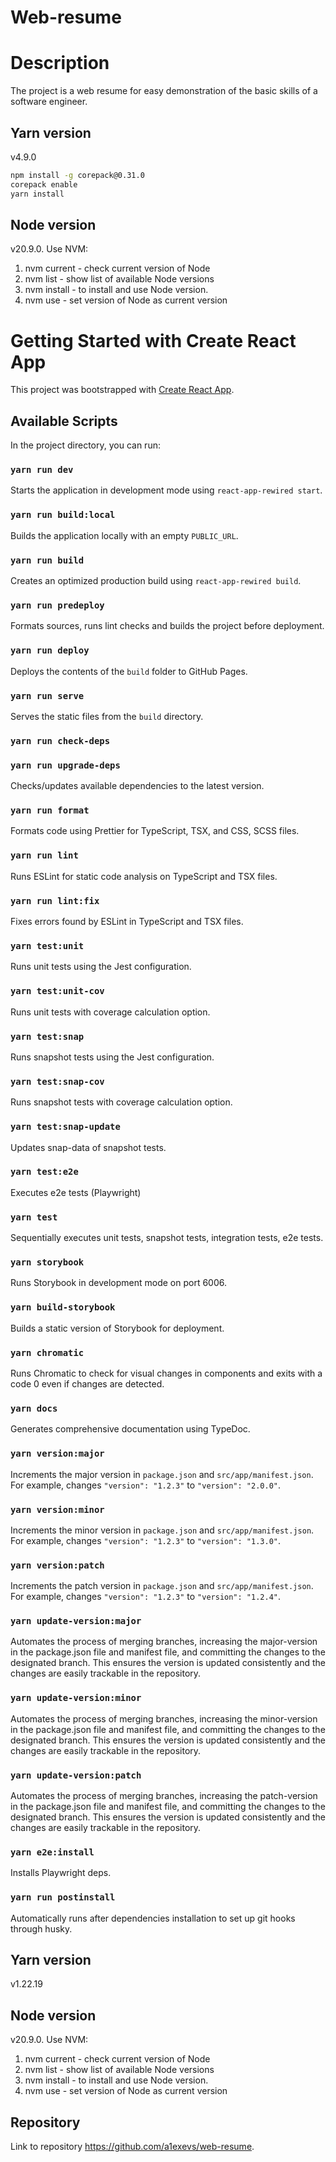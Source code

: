 # Web-resume

# Description
The project is a web resume for easy demonstration of the basic skills of a software engineer.

## Yarn version
v4.9.0
```bash
npm install -g corepack@0.31.0
corepack enable
yarn install
```

## Node version
v20.9.0. Use NVM:
1. nvm current - check current version of Node
2. nvm list - show list of available Node versions
3. nvm install <version> - to install and use Node version.
4. nvm use <version> - set version of Node as current version

# Getting Started with Create React App
This project was bootstrapped with [Create React App](https://github.com/facebook/create-react-app).

## Available Scripts
In the project directory, you can run:

### `yarn run dev`
Starts the application in development mode using `react-app-rewired start`.

### `yarn run build:local`
Builds the application locally with an empty `PUBLIC_URL`.

### `yarn run build`
Creates an optimized production build using `react-app-rewired build`.

### `yarn run predeploy`
Formats sources, runs lint checks and builds the project before deployment.

### `yarn run deploy`
Deploys the contents of the `build` folder to GitHub Pages.

### `yarn run serve`
Serves the static files from the `build` directory.

### `yarn run check-deps`
### `yarn run upgrade-deps`
Checks/updates available dependencies to the latest version.

### `yarn run format`
Formats code using Prettier for TypeScript, TSX, and CSS, SCSS files.

### `yarn run lint`
Runs ESLint for static code analysis on TypeScript and TSX files.

### `yarn run lint:fix`
Fixes errors found by ESLint in TypeScript and TSX files.

### `yarn test:unit`
Runs unit tests using the Jest configuration.

### `yarn test:unit-cov`
Runs unit tests with coverage calculation option.

### `yarn test:snap`
Runs snapshot tests using the Jest configuration.

### `yarn test:snap-cov`
Runs snapshot tests with coverage calculation option.

### `yarn test:snap-update`
Updates snap-data of snapshot tests.

### `yarn test:e2e`
Executes e2e tests (Playwright)

### `yarn test`
Sequentially executes unit tests, snapshot tests, integration tests, e2e tests.

### `yarn storybook`
Runs Storybook in development mode on port 6006.

### `yarn build-storybook`
Builds a static version of Storybook for deployment.

### `yarn chromatic`
Runs Chromatic to check for visual changes in components and exits with a code 0 even if changes are detected.

### `yarn docs`
Generates comprehensive documentation using TypeDoc.

### `yarn version:major`
Increments the major version in `package.json` and `src/app/manifest.json`.  
For example, changes `"version": "1.2.3"` to `"version": "2.0.0"`.

### `yarn version:minor`
Increments the minor version in `package.json` and `src/app/manifest.json`.  
For example, changes `"version": "1.2.3"` to `"version": "1.3.0"`.

### `yarn version:patch`
Increments the patch version in `package.json` and `src/app/manifest.json`.  
For example, changes `"version": "1.2.3"` to `"version": "1.2.4"`.

### `yarn update-version:major`
Automates the process of merging branches, increasing the major-version in the package.json file and manifest file, and committing the changes to the designated branch. This ensures the version is updated consistently and the changes are easily trackable in the repository.

### `yarn update-version:minor`
Automates the process of merging branches, increasing the minor-version in the package.json file and manifest file, and committing the changes to the designated branch. This ensures the version is updated consistently and the changes are easily trackable in the repository.

### `yarn update-version:patch`
Automates the process of merging branches, increasing the patch-version in the package.json file and manifest file, and committing the changes to the designated branch. This ensures the version is updated consistently and the changes are easily trackable in the repository.

### `yarn e2e:install`
Installs Playwright deps.

### `yarn run postinstall`
Automatically runs after dependencies installation to set up git hooks through husky.

## Yarn version
v1.22.19

## Node version
v20.9.0. Use NVM:
1. nvm current - check current version of Node
2. nvm list - show list of available Node versions
3. nvm install <version> - to install and use Node version.
4. nvm use <version> - set version of Node as current version

## Repository

Link to repository https://github.com/a1exevs/web-resume.

